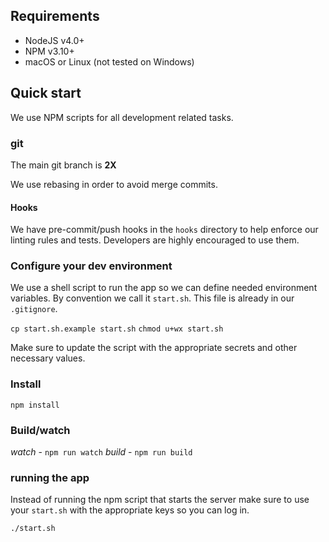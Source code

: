 ## Requirements

* NodeJS v4.0+
* NPM v3.10+
* macOS or Linux (not tested on Windows)

## Quick start

We use NPM scripts for all development related tasks.

### git

The main git branch is **2X**

We use rebasing in order to avoid merge commits.

#### Hooks

  We have pre-commit/push hooks in the `hooks` directory to help enforce our linting rules and tests. Developers are highly encouraged to use them.

### Configure your dev environment

We use a shell script to run the app so we can define needed environment variables. By convention we call it `start.sh`. This file is already in our `.gitignore`.

`cp start.sh.example start.sh`
`chmod u+wx start.sh`

Make sure to update the script with the appropriate secrets and other necessary values.

### Install

`npm install`

### Build/watch

*watch* - `npm run watch`
*build* - `npm run build`

### running the app

Instead of running the npm script that starts the server make sure to use your `start.sh` with the appropriate keys so you can log in.

`./start.sh`

